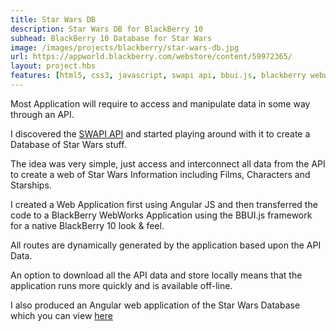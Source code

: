 ```yaml
---
title: Star Wars DB
description: Star Wars DB for BlackBerry 10
subhead: BlackBerry 10 Database for Star Wars
image: /images/projects/blackberry/star-wars-db.jpg
url: https://appworld.blackberry.com/webstore/content/59972365/
layout: project.hbs
features: [html5, css3, javascript, swapi api, bbui.js, blackberry webworks]
---
```


Most Application will require to access and manipulate data in some way through
an API.

I discovered the [SWAPI API](http://swapi.co "SWAPI") and started playing around with it to create a Database of Star Wars stuff.

The idea was very simple, just access and interconnect all data from the API to create a web of Star Wars Information including Films, Characters and Starships.

I created a Web Application first using Angular JS and then transferred the code to a BlackBerry WebWorks Application using the BBUI.js framework for a native BlackBerry 10 look & feel.

All routes are dynamically generated by the application based upon the API Data.

An option to download all the API data and store locally means that the application runs more quickly and is available off-line.

I also produced an Angular web application of the Star Wars Database which you can view [here](http://forbesg.github.io/star-wars-db/ "Star Wars DB")
